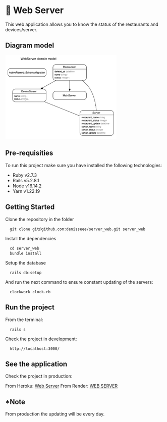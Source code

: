 # 🚀 Web Server

This web application allows you to know the status of the restaurants and devices/server.

## Diagram model

<p align="left"><img width="70%" src="./app/assets/images/erd.png"></p>

## Pre-requisities 

To run this project make sure you have installed the following technologies:

* Ruby  v2.7.3
* Rails v5.2.8.1
* Node  v16.14.2
* Yarn  v1.22.19

## Getting Started

Clone the repository in the folder 

```console
  git clone git@github.com:denisseee/server_web.git server_web
```

Install the dependencies

```console
  cd server_web
  bundle install
```

Setup the database

```console
  rails db:setup
```

And run the next command to ensure constant updating of the servers:

```console
  clockwork clock.rb
```

## Run the project

From the terminal:

```console
  rails s
```

Check the project in development:

```console
  http://localhost:3000/
```

## See the application

Check the project in production:

From Heroku: [Web Server](https://web-server-statuses-cfa2474be8c2.herokuapp.com/)
From Render: [WEB SERVER](https://web-server-7hfm.onrender.com/server)

## *Note

From production the updating will be every day.
